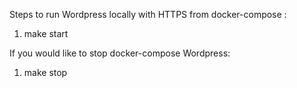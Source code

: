 Steps to run Wordpress locally with HTTPS from docker-compose :

1. make start

If you would like to stop docker-compose Wordpress:

1. make stop